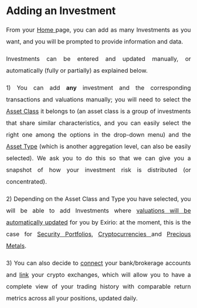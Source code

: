 # Adding an Investment

<p style="margin-left: 0in; font-size: 15px; font-family: margin-bottom: 8pt; line-height: 200%; text-align: justify;"><span dir="ltr" style="font-size: 16px; line-height: 200%;">From your <a href="https://support.exirio.com/en/support/solutions/articles/80000375834">Home&nbsp;</a>page, you can add as many Investments as you want, and you will be prompted to provide information and data.</span></p>

<p style="margin-left: 0in; font-size: 15px; font-family: margin-bottom: 8pt; line-height: 200%; text-align: justify;"><span style="font-size: 16px;"><span dir="ltr" style="line-height: 200%;">Investments can be entered and updated manually, or automatically (fully or partially) as explained below.</span></span></p>

<p style="margin-left: 0in; font-size: 15px; font-family: margin-bottom: 8pt; line-height: 200%; text-align: justify;"><span style="font-size: 16px;"><span dir="ltr" style="line-height: 200%;">1) You can add <strong>any</strong> investment and the corresponding transactions and valuations manually; you will need to select the <a href="http://support.exirio.com/en/support/solutions/articles/80000405882">Asset Class</a> it belongs to (an asset class is a group of investments that share similar characteristics, and you can easily select the right one among the options in the drop-down menu) and the <strong><a href="http://support.exirio.com/en/support/solutions/articles/80000405882"></a></strong><a href="http://support.exirio.com/en/support/solutions/articles/80000405882"></a><a href="http://support.exirio.com/en/support/solutions/articles/80000405882">Asset Type</a><a href="http://support.exirio.com/en/support/solutions/articles/80000405882"></a><strong><a href="http://support.exirio.com/en/support/solutions/articles/80000405882"></a></strong> (which is another aggregation level, can also be easily selected). We ask you to do this so that we can give you a snapshot of how your investment risk is distributed (or concentrated).&nbsp;</span></span></p>

<p style="margin-left: 0in; font-size: 15px; font-family: margin-bottom: 8pt; line-height: 200%; text-align: justify;"><span style="font-size: 16px;"><span dir="ltr" style="line-height: 200%;">2) Depending on the Asset Class and Type you have selected, you will be able to add Investments where <a href="https://support.exirio.com/en/support/solutions/articles/80000605354">valuations will be automatically updated</a> for you by Exirio: at the moment, this is the case for <a href="https://support.exirio.com/en/support/solutions/articles/80000820911">Security Portfolios</a><a dir="ltr" href="https://support.exirio.com/en/support/solutions/articles/80000375774"></a>, <a dir="ltr" href="https://support.exirio.com/en/support/solutions/articles/80000605354">Cryptocurrencies&nbsp;</a>and <a href="https://support.exirio.com/en/support/solutions/articles/80000947817">Precious Metals</a>.</span></span></p>

<p style="margin-left: 0in; font-size: 15px; font-family: margin-bottom: 8pt; line-height: 200%; text-align: justify;"><span dir="ltr" style="font-size: 16px; line-height: 200%;">3) You can also decide to <a href="https://support.exirio.com/en/support/solutions/articles/80000820488">connect</a> your bank/brokerage accounts and <a href="https://support.exirio.com/en/support/solutions/articles/80000820535">link</a> your crypto exchanges, which will allow you to have <span dir="ltr" style="font-family: ;">a complete view of your trading history with comparable return metrics across all your positions, updated daily.</span></span></p>